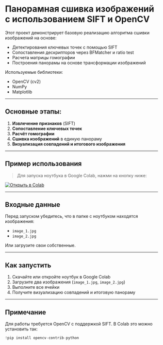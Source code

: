 #  Панорамная сшивка изображений с использованием SIFT и OpenCV

Этот проект демонстрирует базовую реализацию алгоритма сшивки изображений на основе:
- Детектирования ключевых точек с помощью SIFT
- Сопоставления дескрипторов через BFMatcher и ratio test
- Расчета матрицы гомографии
- Построения панорамы на основе трансформации изображений

 Используемые библиотеки:
- OpenCV (cv2)
- NumPy
- Matplotlib

---

##  Основные этапы:
1. **Извлечение признаков** (SIFT)
2. **Сопоставление ключевых точек**
3. **Расчёт гомографии**
4. **Сшивка изображений** в единую панораму
5. **Визуализация совпадений и итогового изображения**

---

##  Пример использования

>  Для запуска ноутбука в Google Colab, нажми на кнопку ниже:

[![Открыть в Colab](https://colab.research.google.com/assets/colab-badge.svg)](https://colab.research.google.com/github/varyamiii/panorama/blob/main/panorama_CV.ipynb)

---

##  Входные данные

Перед запуском убедитесь, что в папке с ноутбуком находятся изображения:
- `image_1.jpg`
- `image_2.jpg`

Или загрузите свои собственные.

---

##  Как запустить

1. Скачайте или откройте ноутбук в Google Colab
2. Загрузите два изображения (`image_1.jpg`, `image_2.jpg`)
3. Выполните все ячейки
4. Получите визуализацию совпадений и итоговую панораму

---

##  Примечание
Для работы требуется OpenCV с поддержкой SIFT. В Colab это можно установить так:
```python
!pip install opencv-contrib-python
